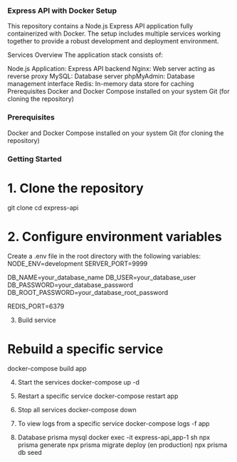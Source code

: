 ### Express API with Docker Setup

This repository contains a Node.js Express API application fully containerized with Docker. The setup includes multiple services working together to provide a robust development and deployment environment.

Services Overview
The application stack consists of:

Node.js Application: Express API backend
Nginx: Web server acting as reverse proxy
MySQL: Database server
phpMyAdmin: Database management interface
Redis: In-memory data store for caching
Prerequisites
Docker and Docker Compose installed on your system
Git (for cloning the repository)

### Prerequisites

Docker and Docker Compose installed on your system
Git (for cloning the repository)

### Getting Started

# 1. Clone the repository

git clone <repository-url>
cd express-api

# 2. Configure environment variables

Create a .env file in the root directory with the following variables:
NODE_ENV=development
SERVER_PORT=9999

DB_NAME=your_database_name
DB_USER=your_database_user
DB_PASSWORD=your_database_password
DB_ROOT_PASSWORD=your_database_root_password

REDIS_PORT=6379

3. Build service

# Rebuild a specific service

docker-compose build app

4. Start the services
   docker-compose up -d

5. Restart a specific service
   docker-compose restart app

6. Stop all services
   docker-compose down

7. To view logs from a specific service
   docker-compose logs -f app

8. Database prisma mysql
   docker exec -it express-api_app-1 sh
   npx prisma generate
   npx prisma migrate deploy (en production)
   npx prisma db seed
